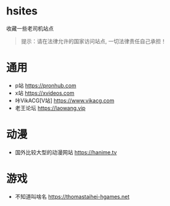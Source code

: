 # hsites
收藏一些老司机站点
> 提示：请在法律允许的国家访问站点, 一切法律责任自己承担！

# 通用
* p站 https://pronhub.com
* x站 https://xvideos.com
* 咔VikACG[V站] https://www.vikacg.com
* 老王论坛 https://laowang.vip

# 动漫
* 国外比较大型的动漫网站 https://hanime.tv

# 游戏
* 不知道叫啥名 https://thomastaihei-hgames.net

